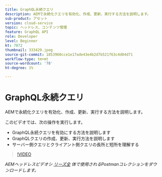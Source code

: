 ```yaml
---
title: GraphQL永続クエリ
description: AEMで永続化クエリを有効化、作成、更新、実行する方法を説明します。
sub-product: アセット
version: cloud-service
topic: ヘッドレス、コンテンツ管理
feature: GraphQL API
role: Developer
level: Beginner
kt: 7872
thumbnail: 333429.jpeg
source-git-commit: 1853960cce1e17ade43e4b2d7b521f63c4d04d71
workflow-type: tm+mt
source-wordcount: '78'
ht-degree: 1%

---
```



# GraphQL永続クエリ

AEMで永続化クエリを有効化、作成、更新、実行する方法を説明します。

このビデオでは、次の操作を実行します。

+ GraphQL永続クエリを有効にする方法を説明します
+ GraphQLクエリの作成、更新、実行方法を説明します
+ サーバー側クエリとクライアント側クエリの長所と短所を理解する

>[!VIDEO](https://video.tv.adobe.com/v/333429/?quality=12&learn=on)

_AEMヘッドレスビデオシ [リーズ全](./assets/aem-headless-video-series.postman_collection.json) 体で使用されるPostmanコレクションをダウンロードします。_
